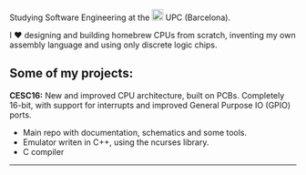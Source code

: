 <p>Studying Software Engineering at the <img src="https://www.upc.edu/++theme++homeupc/assets/images/favicon.ico" alt="UPC Logo" width="20" height="20"> UPC (Barcelona).</p>

I ❤️ designing and building homebrew CPUs from scratch, inventing my own assembly language and using only discrete logic chips.

## Some of my projects:

**CESC16:** New and improved CPU architecture, built on PCBs. Completely 16-bit, with support for interrupts and improved General Purpose IO (GPIO) ports.
- Main repo with documentation, schematics and some tools.
- Emulator writen in C++, using the ncurses library.
- C compiler

----
